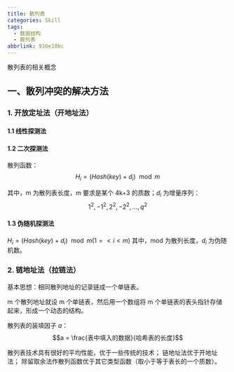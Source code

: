 ```yaml
---
title: 散列表
categories: Skill
tags:
  - 数据结构
  - 散列表
abbrlink: 916e10bc
---
```


散列表的相关概念

<!-- more -->

## 一、散列冲突的解决方法

### 1. 开放定址法（开地址法）

#### 1.1 线性探测法

#### 1.2 二次探测法

散列函数：
$$H_i = (Hash(key) + d_i) \mod m$$

其中，m 为散列表长度，m 要求是某个 4k+3 的质数；$d_i$ 为增量序列：
$$1^2, -1^2, 2^2, -2^2, ..., q^2$$

#### 1.3 伪随机探测法

$H_i = (Hash(key)+d_i) \mod m    (1 =< i < m)$
其中，mod 为散列长度，$d_i$ 为伪随机数。

### 2. 链地址法（拉链法）

基本思想：相同散列地址的记录链成一个单链表。

m 个散列地址就设 m 个单链表，然后用一个数组将 m 个单链表的表头指针存储起来，形成一个动态的结构。

散列表的装填因子 $a$：$$a = \frac{表中填入的数据}{哈希表的长度}$$

散列表技术具有很好的平均性能，优于一些传统的技术；
链地址法优于开地址法；
除留取余法作散列函数优于其它类型函数（取小于等于表长的一个质数）。
